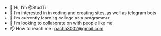 - 👋 Hi, I’m @StudTi
- 👀 I’m interested in in coding and creating sites, as well as telegram bots
- 🌱 I’m currently learning college as a programmer
- 💞️ I’m looking to collaborate on with people like me
- 📫 How to reach me : pacha3002@gmail.com

<!---
StudTi/StudTi is a ✨ special ✨ repository because its `README.md` (this file) appears on your GitHub profile.
You can click the Preview link to take a look at your changes.
--->

